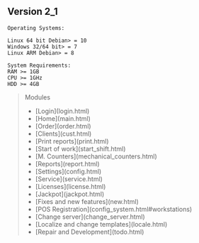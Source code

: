 ## Version 2_1

```buildoutcfg
Operating Systems:

Linux 64 bit Debian> = 10
Windows 32/64 bit> = 7
Linux ARM Debian> = 8
```

```buildoutcfg
System Requirements:
RAM >= 1GB
CPU >= 1GHz
HDD >= 4GB
```

> Modules <br>
>
> <ul>
> <li> [Login](login.html) </li>
> <li> [Home](main.html) </li>
> <li> [Order](order.html) </li>
> <li> [Clients](cust.html) </li>
> <li>[Print reports](print.html)</li>
> <li>[Start of work](start_shift.html)</li>
> <li>[M. Counters](mechanical_counters.html)</li>
> <li> [Reports](report.html) </li>
> <li> [Settings](config.html) </li>
> <li> [Service](service.html) </li>
> <li> [Licenses](license.html) </li>
> <li> [Jackpot](jackpot.html) </li>
> <li> [Fixes and new features](new.html) </li>
> <li> [POS Registration](config_system.html#workstations) </li>
> <li> [Change server](change_server.html) </li>
> <li> [Localize and change templates](locale.html) </li>
> <li> [Repair and Development](todo.html) </li> </ul>